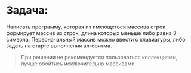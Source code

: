 # Задача:
 Написать программу, которая из имеющегося массива строк формирует массив из строк, длина которых меньше либо равна 3 символа. Первоначальный массив можно ввести с клавиатуры, либо задать на старте выполнения алгоритма.
 
 > При решении не рекомендуется пользоваться коллекциями, лучше обойтись исключительно массивами.